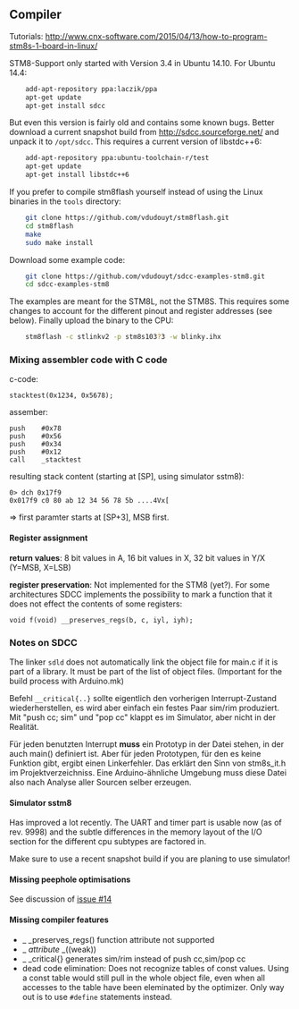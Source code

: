## Compiler

Tutorials:
http://www.cnx-software.com/2015/04/13/how-to-program-stm8s-1-board-in-linux/

STM8-Support only started with Version 3.4 in Ubuntu 14.10. For Ubuntu 14.4:

```bash
	add-apt-repository ppa:laczik/ppa
	apt-get update
	apt-get install sdcc
```

But even this version is fairly old and contains some known bugs. Better
download a current snapshot build from http://sdcc.sourceforge.net/ and
unpack it to `/opt/sdcc`. This requires a current version of libstdc++6:

```bash
	add-apt-repository ppa:ubuntu-toolchain-r/test
	apt-get update
	apt-get install libstdc++6
```

If you prefer to compile stm8flash yourself instead of using the Linux
binaries in the `tools` directory:

```bash
	git clone https://github.com/vdudouyt/stm8flash.git
	cd stm8flash
	make
	sudo make install
```

Download some example code:

```bash
	git clone https://github.com/vdudouyt/sdcc-examples-stm8.git
	cd sdcc-examples-stm8
```

The examples are meant for the STM8L, not the STM8S. This requires some
changes to account for the different pinout and register addresses (see below).
Finally upload the binary to the CPU:

```bash
	stm8flash -c stlinkv2 -p stm8s103?3 -w blinky.ihx
```


### Mixing assembler code with C code

c-code:

	stacktest(0x1234, 0x5678);

assember:

	push    #0x78
	push    #0x56
	push    #0x34
	push    #0x12
	call    _stacktest

resulting stack content (starting at [SP], using simulator sstm8):

	0> dch 0x17f9
	0x017f9 c0 80 ab 12 34 56 78 5b ....4Vx[

=> first paramter starts at [SP+3], MSB first.

#### Register assignment

**return values**:
8 bit values in A, 16 bit values in X, 32 bit values in Y/X (Y=MSB, X=LSB)

**register preservation**:
Not implemented for the STM8 (yet?). For some architectures SDCC implements
the possibility to mark a function that it does not effect the contents of
some registers:

	void f(void) __preserves_regs(b, c, iyl, iyh);


### Notes on SDCC

The linker `sdld` does not automatically link the object file for main.c if it
is part of a library. It must be part of the list of object files. (Important
for the build process with Arduino.mk)

Befehl `__critical{..}` sollte eigentlich den vorherigen Interrupt-Zustand
wiederherstellen, es wird aber einfach ein festes Paar sim/rim produziert.
Mit "push cc; sim" und "pop cc" klappt es im Simulator, aber nicht in der
Realität.

Für jeden benutzten Interrupt __muss__ ein Prototyp in der Datei stehen, in
der auch main() definiert ist. Aber für jeden Prototypen, für den es keine
Funktion gibt, ergibt einen Linkerfehler. Das erklärt den Sinn von stm8s_it.h
im Projektverzeichniss. Eine Arduino-ähnliche Umgebung muss diese Datei also
nach Analyse aller Sourcen selber erzeugen.


#### Simulator sstm8

Has improved a lot recently. The UART and timer part is usable now (as of
rev. 9998) and the subtle differences in the memory layout of the I/O section
for the different cpu subtypes are factored in.

Make sure to use a recent snapshot build if you are planing to use simulator!


#### Missing peephole optimisations

See discussion of [issue #14](https://github.com/tenbaht/sduino/issues/14)



#### Missing compiler features

  - _ _preserves_regs() function attribute not supported
  - _ _attribute_ _((weak))
  - _ _critical{} generates sim/rim instead of push cc,sim/pop cc
  - dead code elimination: Does not recognize tables of const values. Using a
  const table would still pull in the whole object file, even when all
  accesses to the table have been eleminated by the optimizer. Only way out
  is to use `#define` statements instead.

